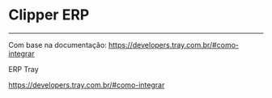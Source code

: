 <h1>Clipper ERP</h1>

--------------

Com base na documentação: https://developers.tray.com.br/#como-integrar

ERP Tray

https://developers.tray.com.br/#como-integrar
